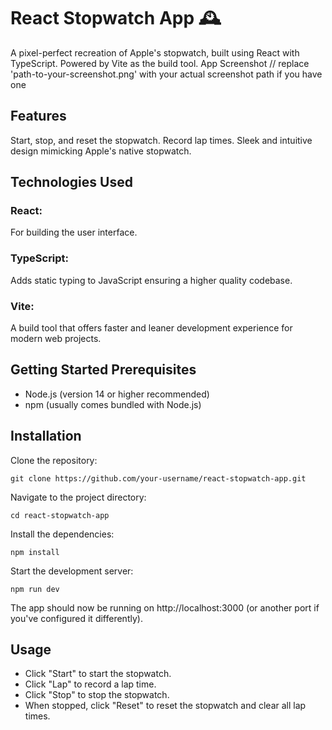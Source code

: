 # React Stopwatch App 🕰️

A pixel-perfect recreation of Apple's stopwatch, built using React with TypeScript. Powered by Vite as the build tool.
App Screenshot // replace 'path-to-your-screenshot.png' with your actual screenshot path if you have one

## Features

Start, stop, and reset the stopwatch.
Record lap times.
Sleek and intuitive design mimicking Apple's native stopwatch.

## Technologies Used

### React:

For building the user interface.

### TypeScript:

Adds static typing to JavaScript ensuring a higher quality codebase.

### Vite:

A build tool that offers faster and leaner development experience for modern web projects.

## Getting Started Prerequisites

- Node.js (version 14 or higher recommended)
- npm (usually comes bundled with Node.js)

## Installation

Clone the repository:

```shell
git clone https://github.com/your-username/react-stopwatch-app.git
```

Navigate to the project directory:

```shell
cd react-stopwatch-app
```

Install the dependencies:

```shell
npm install
```

Start the development server:

```shell
npm run dev
```

The app should now be running on http://localhost:3000 (or another port if you've configured it differently).

## Usage

- Click "Start" to start the stopwatch.
- Click "Lap" to record a lap time.
- Click "Stop" to stop the stopwatch.
- When stopped, click "Reset" to reset the stopwatch and clear all lap times.
